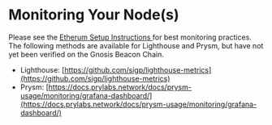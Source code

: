 ---
---

# Monitoring Your Node(s)

Please see the [Etherum Setup Instructions ](https://launchpad.ethereum.org/en/)for best monitoring practices. The following methods are available for Lighthouse and Prysm, but have not yet been verified on the Gnosis Beacon Chain.

* Lighthouse: [https://github.com/sigp/lighthouse-metrics](https://github.com/sigp/lighthouse-metrics)
* Prysm: [https://docs.prylabs.network/docs/prysm-usage/monitoring/grafana-dashboard/](https://docs.prylabs.network/docs/prysm-usage/monitoring/grafana-dashboard/)
